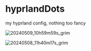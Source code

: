 # hyprlandDots
my hyprland config, nothing too fancy 

![20240509_10h59m59s_grim](https://github.com/CaueAlvim/hyprlandDots/assets/83715093/b3391931-9e07-4dfa-93f6-ebac5132ad3e)

![20240508_11h40m17s_grim](https://github.com/CaueAlvim/hyprlandDots/assets/83715093/5c8f5c0c-1f61-4bf5-b994-50d23d13d52a)
